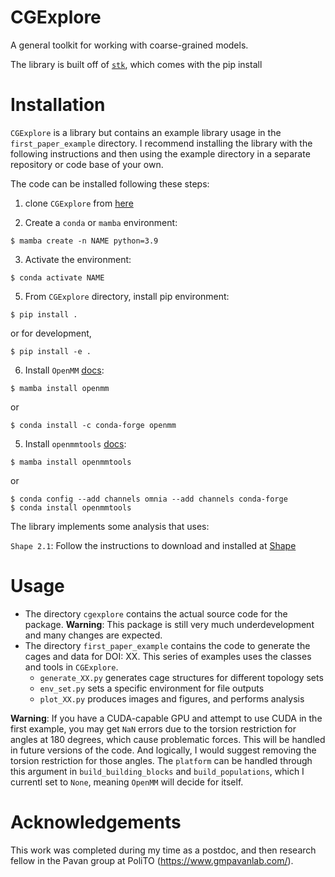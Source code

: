 # CGExplore
A general toolkit for working with coarse-grained models.

The library is built off of [`stk`](https://stk.readthedocs.io/en/stable/), which comes with the pip install

# Installation

`CGExplore` is a library but contains an example library usage in the `first_paper_example` directory. I recommend installing the library with the following instructions and then using the example directory in a separate repository or code base of your own.

The code can be installed following these steps:

1. clone `CGExplore` from [here](https://github.com/andrewtarzia/CGExplore)

2. Create a `conda` or `mamba` environment:
 ```
 $ mamba create -n NAME python=3.9
 ```

3. Activate the environment:
 ```
$ conda activate NAME
```

5. From `CGExplore` directory, install pip environment:
```
$ pip install .
```
or for development,
```
$ pip install -e .
```

6. Install `OpenMM` [docs](https://openmm.org/):
 ```
$ mamba install openmm
```
or
```
$ conda install -c conda-forge openmm
```

5. Install `openmmtools` [docs](https://openmmtools.readthedocs.io/en/stable/gettingstarted.html):
```
$ mamba install openmmtools
```
or
```
$ conda config --add channels omnia --add channels conda-forge
$ conda install openmmtools
```

The library implements some analysis that uses:

`Shape 2.1`: Follow the instructions to download and installed at [Shape](https://www.iqtc.ub.edu/uncategorised/program-for-the-stereochemical-analysis-of-molecular-fragments-by-means-of-continous-shape-measures-and-associated-tools/)

# Usage

* The directory `cgexplore` contains the actual source code for the package. **Warning**: This package is still very much underdevelopment and many changes are expected.
* The directory `first_paper_example` contains the code to generate the cages and data for DOI: XX. This series of examples uses the classes and tools in `CGExplore`.
  * `generate_XX.py` generates cage structures for different topology sets
  * `env_set.py` sets a specific environment for file outputs
  * `plot_XX.py` produces images and figures, and performs analysis

**Warning**: If you have a CUDA-capable GPU and attempt to use CUDA in the first example, you may get `NaN` errors due to the torsion restriction for angles at 180 degrees, which cause problematic forces. This will be handled in future versions of the code. And logically, I would suggest removing the torsion restriction for those angles. The `platform` can be handled through this argument in `build_building_blocks` and `build_populations`, which I currentl set to `None`, meaning `OpenMM` will decide for itself.

# Acknowledgements

This work was completed during my time as a postdoc, and then research fellow in the Pavan group at PoliTO (https://www.gmpavanlab.com/).
